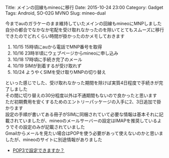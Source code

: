 Title: メインの回線もmineoに移行
Date: 2015-10-24 23:00
Category: Gadget
Tags: Android, SO-02G MVNO
Slug: mineo-dual

今までauのガラケーのまま維持していたメインの回線もmineoにMNPしました  
自分の都合でなかなか宅配を受け取れなかったのを除いてとてもスムーズに移行できたのでどれくらい時間が掛かったのかメモしておきます

1. 10/15 15時頃にauから電話でMNP番号を取得
1. 10/16 23時半頃にウェブページからmineoに申し込み
1. 10/18 17時頃に手続き完了のメール
1. 10/19 SIMが到着するが受け取れず
1. 10/24 ようやくSIMを受け取りMNPの切り替え

といった感じでした、受け取れなかった期間を除けば実質4日程度で手続きが完了しました  
その間に切り替えの30分程度以外は不通期間もないので良かったと思います  
ただ初期費用を安くするためのエントリーパッケージの入手に2、3日追加で掛かります  
設定の手順が書いてある冊子がSIMに同梱されていて必要な情報は基本それに記載されていましたが、mineoのメールサーバーの設定はIMAPを推奨しているようでその設定のみが記載されていました  
Gmailからメールを見たい場合はPOPを使う必要があって使えないのかと思いましたが、mineoのサイトに別途情報がありました  

* [POP3で設定できますか？](http://support.mineo.jp/usqa/set/initset/mail/4208847_8870.html)
